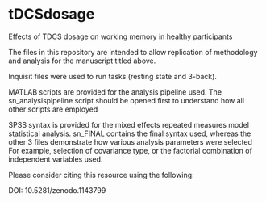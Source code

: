 # tDCSdosage
Effects of TDCS dosage on working memory in healthy participants

The files in this repository are intended to allow replication of methodology and analysis for the manuscript titled above.

Inquisit files were used to run tasks (resting state and 3-back).

MATLAB scripts are provided for the analysis pipeline used.
The sn_analysispipeline script should be opened first to understand how all other scripts are employed

SPSS syntax is provided for the mixed effects repeated measures model statistical analysis.
sn_FINAL contains the final syntax used, whereas the other 3 files demonstrate how various analysis parameters were selected
For example, selection of covariance type, or the factorial combination of independent variables used.

Please consider citing this resource using the following:

DOI: 10.5281/zenodo.1143799
